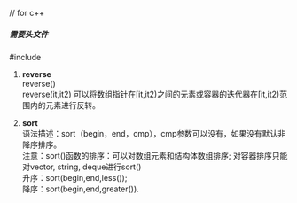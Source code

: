 // for c++

##### 需要头文件
#include <algorithm>

1. **reverse**  
reverse()  
reverse(it,it2) 可以将数组指针在[it,it2)之间的元素或容器的迭代器在[it,it2)范围内的元素进行反转。

2. **sort**   
语法描述：sort（begin，end，cmp），cmp参数可以没有，如果没有默认非降序排序。   
注意：sort()函数的排序：可以对数组元素和结构体数组排序; 对容器排序只能对vector, string,  deque进行sort()    
升序：sort(begin,end,less<data-type>());   
降序：sort(begin,end,greater<data-type>()).
